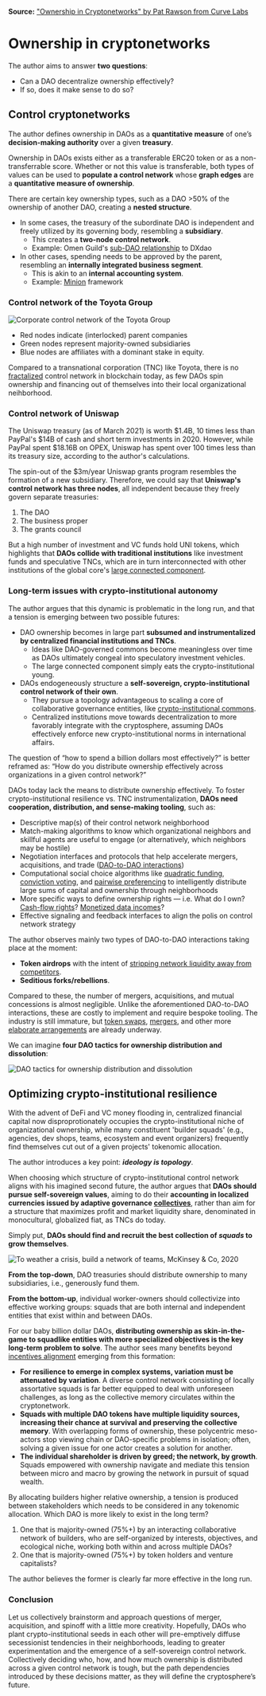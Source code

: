 **Source:** ["Ownership in Cryptonetworks" by Pat Rawson from Curve Labs](https://blog.curvelabs.eu/ownership-in-cryptonetworks-96f13f4a113e)

# Ownership in cryptonetworks

The author aims to answer **two questions**:
- Can a DAO decentralize ownership effectively?
- If so, does it make sense to do so?

## Control cryptonetworks

The author defines ownership in DAOs as a **quantitative measure** of one’s **decision-making authority** over a given **treasury**.

Ownership in DAOs exists either as a transferable ERC20 token or as a non-transferrable score. Whether or not this value is transferable, both types of values can be used to **populate a control network** whose **graph edges** are a **quantitative measure of ownership**.

There are certain key ownership types, such as a DAO >50% of the ownership of another DAO, creating a **nested structure**.
- In some cases, the treasury of the subordinate DAO is independent and freely utilized by its governing body, resembling a **subsidiary**.
  - This creates a **two-node control network**.
  - Example: Omen Guild's [sub-DAO relationship](https://gateway.pinata.cloud/ipfs/QmRcqcAtJqNNzXTre4x7GevxUDE3Z3KyCUCyfxDwaC9Zdd) to DXdao
- In other cases, spending needs to be approved by the parent, resembling an **internally integrated business segment**.
  - This is akin to an **internal accounting system**.
  - Example: [Minion](https://medium.com/@thelaoofficial/the-path-to-unaccredited-daos-with-minion-8113213f7195) framework

### Control network of the Toyota Group

![Corporate control network of the Toyota Group](../images/toyota-corporate-control-network.png)

- Red nodes indicate (interlocked) parent companies
- Green nodes represent majority-owned subsidiaries
- Blue nodes are affiliates with a dominant stake in equity.

Compared to a transnational corporation (TNC) like Toyota, there is no [fractalized](https://ecosystem.daoincubator.org/fractalizing/fractalization-process) control network in blockchain today, as few DAOs spin ownership and financing out of themselves into their local organizational neihborhood.

### Control network of Uniswap

The Uniswap treasury (as of March 2021) is worth $1.4B, 10 times less than PayPal's $14B of cash and short term investments in 2020. However, while PayPal spent $18.16B on OPEX, Uniswap has spent over 100 times less than its treasury size, according to the author's calculations.

The spin-out of the $3m/year Uniswap grants program resembles the formation of a new subsidiary. Therefore, we could say that **Uniswap's control network has three nodes**, all independent because they freely govern separate treasuries:

1. The DAO
2. The business proper
3. The grants council

But a high number of investment and VC funds hold UNI tokens, which highlights that **DAOs collide with traditional institutions** like investment funds and speculative TNCs, which are in turn interconnected with other institutions of the global core's [large connected component](http://www.nlcpr.com/gobalcontrol.php).

### Long-term issues with crypto-institutional autonomy

The author argues that this dynamic is problematic in the long run, and that a tension is emerging between two possible futures:

- DAO ownership becomes in large part **subsumed and instrumentalized by centralized financial institutions and TNCs**.
  - Ideas like DAO-governed commons become meaningless over time as DAOs ultimately congeal into speculatory investment vehicles.
  - The large connected component simply eats the crypto-institutional young.
- DAOs endogeneously structure a **self-sovereign, crypto-institutional control network of their own**.
  - They pursue a topology advantageous to scaling a core of collaborative governance entities, like [crypto-institutional commons](https://medium.com/commonsstack/architecting-the-cyber-physical-commons-a294d88b5415).
  - Centralized institutions move towards decentralization to more favorably integrate with the cryptosphere, assuming DAOs effectively enforce new crypto-institutional norms in international affairs.

The question of “how to spend a billion dollars most effectively?” is better reframed as: “How do you distribute ownership effectively across organizations in a given control network?”

DAOs today lack the means to distribute ownership effectively. To foster crypto-institutional resilience vs. TNC instrumentalization, **DAOs need cooperation, distribution, and sense-making tooling**, such as:

- Descriptive map(s) of their control network neighborhood
- Match-making algorithms to know which organizational neighbors and skillful agents are useful to engage (or alternatively, which neighbors may be hostile)
- Negotiation interfaces and protocols that help accelerate mergers, acquisitions, and trade ([DAO-to-DAO interactions](https://medium.com/primedao/conceptual-models-for-dao2dao-relations-ac2b2d3cc84d))
- Computational social choice algorithms like [quadratic funding](https://vitalik.ca/general/2019/12/07/quadratic.html), [conviction voting](https://medium.com/giveth/conviction-voting-a-novel-continuous-decision-making-alternative-to-governance-aa746cfb9475), and [pairwise preferencing](https://blog.colony.io/introducing-budgetbox/) to intelligently distribute large sums of capital and ownership through neighborhoods
- More specific ways to define ownership rights — i.e. What do I own? [Cash-flow rights](https://www.investopedia.com/investing/read-corporate-cash-flow-statement/)? [Monetized data incomes](https://arxiv.org/abs/1905.08819)?
- Effective signaling and feedback interfaces to align the polis on control network strategy

The author observes mainly two types of DAO-to-DAO interactions taking place at the moment:
- **Token airdrops** with the intent of [stripping network liquidity away from competitors](https://cointelegraph.com/news/defi-aggregator-1inch-stages-new-vampire-airdrop-to-uniswap-users).
- **Seditious forks/rebellions**.

Compared to these, the number of mergers, acquisitions, and mutual concessions is almost negligible. Unlike the aforementioned DAO-to-DAO interactions, these are costly to implement and require bespoke tooling. The industry is still immature, but [token swaps](https://medium.com/api3/announcing-the-api3-partnership-and-token-swap-with-pocket-network-f45420790b6c), [mergers](https://forum.keep.network/t/proposal-keep-and-nucypher-hard-merge/74), and other more [elaborate arrangements](https://daotalk.org/t/omen-guild-and-omn-token/2591) are already underway.

We can imagine **four DAO tactics for ownership distribution and dissolution**:

![DAO tactics for ownership distribution and dissolution](./images/dao-tactics-for-ownership-distribution.png)

## Optimizing crypto-institutional resilience

With the advent of DeFi and VC money flooding in, centralized financial capital now disproprotionately occupies the crypto-institutional niche of organizational ownership, while many constituent 'builder squads' (e.g., agencies, dev shops, teams, ecosystem and event organizers) frequently find themselves cut out of a given projects' tokenomic allocation.

The author introduces a key point: ***ideology is topology***.

When choosing which structure of crypto-institutional control network aligns with his imagined second future, the author argues that **DAOs should pursue self-sovereign values**, aiming to do their **accounting in localized currencies issued by adaptive governance [collectives](https://www.uio.no/studier/emner/matnat/ifi/INF9200/v10/readings/papers/Latour2.pdf)**, rather than aim for a structure that maximizes profit and market liquidity share, denominated in monocultural, globalized fiat, as TNCs do today.

Simply put, **DAOs should find and recruit the best collection of *squads* to grow themselves**.

![To weather a crisis, build a network of teams, McKinsey & Co, 2020](../images/network-of-teams.png)

**From the top-down**, DAO treasuries should distribute ownership to many subsidiaries, i.e., generously fund them.

**From the bottom-up**, individual worker-owners should collectivize into effective working groups: squads that are both internal and independent entities that exist within and between DAOs.

For our baby billion dollar DAOs, **distributing ownership as skin-in-the-game to squadlike entities with more specialized objectives is the key long-term problem to solve**. The author sees many benefits beyond [incentives alignment](https://medium.com/@thomasbcox/on-aligning-stakeholder-incentives-in-blockchain-systems-75a89c80be5c) emerging from this formation:

- **For resilience to emerge in complex systems, variation must be attenuated by variation**. A diverse control network consisting of locally assortative squads is far better equipped to deal with unforeseen challenges, as long as the collective memory circulates within the cryptonetwork.
- **Squads with multiple DAO tokens have multiple liquidity sources, increasing their chance at survival and preserving the collective memory**. With overlapping forms of ownership, these polycentric meso-actors stop viewing chain or DAO-specific problems in isolation; often, solving a given issue for one actor creates a solution for another.
- **The individual shareholder is driven by greed; the network, by growth**. Squads empowered with ownership navigate and mediate this tension between micro and macro by growing the network in pursuit of squad wealth.

By allocating builders higher relative ownership, a tension is produced between stakeholders which needs to be considered in any tokenomic allocation. Which DAO is more likely to exist in the long term?

1. One that is majority-owned (75%+) by an interacting collaborative network of builders, who are self-organized by interests, objectives, and ecological niche, working both within and across multiple DAOs?
2. One that is majority-owned (75%+) by token holders and venture capitalists?

The author believes the former is clearly far more effective in the long run.

### Conclusion

Let us collectively brainstorm and approach questions of merger, acquisition, and spinoff with a little more creativity. Hopefully, DAOs who plant crypto-institutional seeds in each other will pre-emptively diffuse secessionist tendencies in their neighborhoods, leading to greater experimentation and the emergence of a self-sovereign control network. Collectively deciding who, how, and how much ownership is distributed across a given control network is tough, but the path dependencies introduced by these decisions matter, as they will define the cryptosphere’s future.
